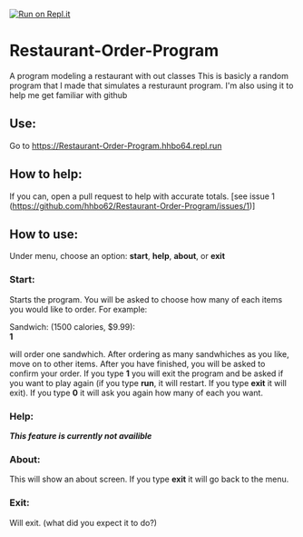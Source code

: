 [![Run on Repl.it](https://repl.it/badge/github/hhbo62/Restaurant-Order-Program)](https://restaurant-order-program.hhbo64.repl.run)
# Restaurant-Order-Program
A program modeling a restaurant with out classes
This is basicly a random program that I made that simulates a resturaunt program. I'm also using it to help me get
familiar with github

## Use:
Go to https://Restaurant-Order-Program.hhbo64.repl.run
## How to help:
If you can, open a pull request to help with accurate totals. [see issue 1 (https://github.com/hhbo62/Restaurant-Order-Program/issues/1)]

## How to use:
Under menu, choose an option: **start**, **help**, **about**, or **exit**

### Start:
Starts the program. You will be asked to choose how many of each items you would like to order. For example:

Sandwich: (1500 calories, $9.99):  
**1**

will order one sandwhich. After ordering as many sandwhiches as you like, move on to other items. After you have finished, you will be asked to confirm your order.
If you type **1** you will exit the program and be asked if you want to play again (if you type **run**, it will restart. If you type **exit** it will exit). If you type **0** it
will ask you again how many of each you want.

### Help:
***This feature is currently not availible***

### About:
This will show an about screen. If you type **exit** it will go back to the menu.

### Exit:
Will exit. (what did you expect it to do?)
